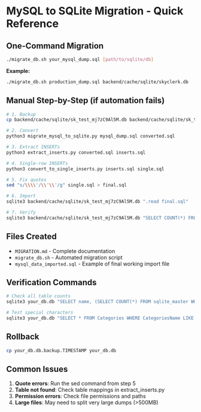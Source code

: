 # MySQL to SQLite Migration - Quick Reference

## One-Command Migration

```bash
./migrate_db.sh your_mysql_dump.sql [path/to/sqlite/db]
```

**Example:**
```bash
./migrate_db.sh production_dump.sql backend/cache/sqlite/skyclerk.db
```

## Manual Step-by-Step (if automation fails)

```bash
# 1. Backup
cp backend/cache/sqlite/sk_test_mj7zC9Al5M.db backend/cache/sqlite/sk_test_mj7zC9Al5M.db.backup

# 2. Convert
python3 migrate_mysql_to_sqlite.py mysql_dump.sql converted.sql

# 3. Extract INSERTs
python3 extract_inserts.py converted.sql inserts.sql

# 4. Single-row INSERTs
python3 convert_to_single_inserts.py inserts.sql single.sql

# 5. Fix quotes
sed "s/\\\\'/\\'\\'/g" single.sql > final.sql

# 6. Import
sqlite3 backend/cache/sqlite/sk_test_mj7zC9Al5M.db ".read final.sql"

# 7. Verify
sqlite3 backend/cache/sqlite/sk_test_mj7zC9Al5M.db "SELECT COUNT(*) FROM Categories;"
```

## Files Created

- `MIGRATION.md` - Complete documentation
- `migrate_db.sh` - Automated migration script
- `mysql_data_imported.sql` - Example of final working import file

## Verification Commands

```bash
# Check all table counts
sqlite3 your_db.db "SELECT name, (SELECT COUNT(*) FROM sqlite_master WHERE type='table' AND name=t.name) as count FROM (SELECT DISTINCT name as name FROM sqlite_master WHERE type='table') t;"

# Test special characters
sqlite3 your_db.db "SELECT * FROM Categories WHERE CategoriesName LIKE '%''%' LIMIT 3;"
```

## Rollback

```bash
cp your_db.db.backup.TIMESTAMP your_db.db
```

## Common Issues

1. **Quote errors**: Run the sed command from step 5
2. **Table not found**: Check table mappings in extract_inserts.py
3. **Permission errors**: Check file permissions and paths
4. **Large files**: May need to split very large dumps (>500MB)